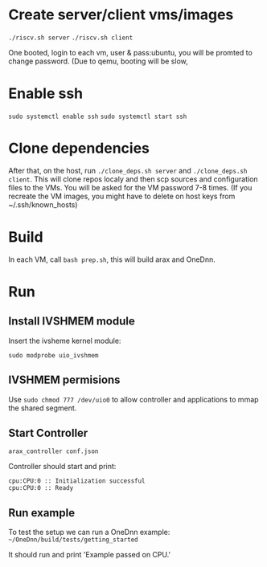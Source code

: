 # Create server/client vms/images

`./riscv.sh server`
`./riscv.sh client`

One booted, login to each vm, user & pass:ubuntu, you will be promted to change password.
(Due to qemu, booting will be slow, 

# Enable ssh

`sudo systemctl enable ssh`
`sudo systemctl start ssh`

# Clone dependencies

After that, on the host, run `./clone_deps.sh server` and `./clone_deps.sh client`.
This will clone repos localy and then scp sources and configuration files to the VMs.
You will be asked for the VM password 7-8 times.
(If you recreate the VM images, you might have to delete on host keys from ~/.ssh/known_hosts)

# Build

In each VM, call `bash prep.sh`, this will build arax and OneDnn.

# Run

## Install IVSHMEM module

Insert the ivsheme kernel module:

`sudo modprobe uio_ivshmem`

## IVSHMEM permisions

Use `sudo chmod 777 /dev/uio0` to allow controller and applications to mmap the shared segment.

## Start Controller

`arax_controller conf.json`

Controller should start and print:

```
cpu:CPU:0 :: Initialization successful
cpu:CPU:0 :: Ready
```

## Run example

To test the setup we can run a OneDnn example:
`~/OneDnn/build/tests/getting_started`

It should run and print 'Example passed on CPU.'
